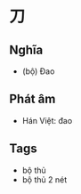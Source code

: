 # 刀

## Nghĩa
* (bộ) Đao

## Phát âm
* Hán Việt: đao

## Tags
* bộ thủ
* bộ thủ 2 nét

<script>window.HANZI_FIELD='刀';</script>
